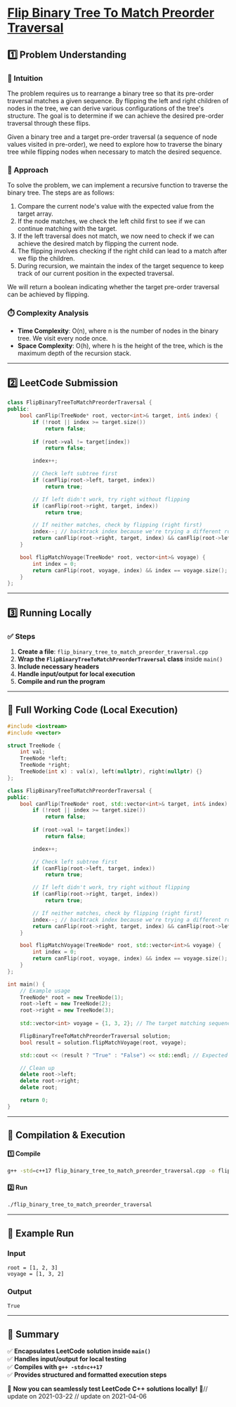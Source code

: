 # **[Flip Binary Tree To Match Preorder Traversal](https://leetcode.com/problems/flip-binary-tree-to-match-preorder-traversal/description/)**  

## **1️⃣ Problem Understanding**  
### **📌 Intuition**  
The problem requires us to rearrange a binary tree so that its pre-order traversal matches a given sequence. By flipping the left and right children of nodes in the tree, we can derive various configurations of the tree's structure. The goal is to determine if we can achieve the desired pre-order traversal through these flips.

Given a binary tree and a target pre-order traversal (a sequence of node values visited in pre-order), we need to explore how to traverse the binary tree while flipping nodes when necessary to match the desired sequence.

### **🚀 Approach**  
To solve the problem, we can implement a recursive function to traverse the binary tree. The steps are as follows:
1. Compare the current node's value with the expected value from the target array.
2. If the node matches, we check the left child first to see if we can continue matching with the target.
3. If the left traversal does not match, we now need to check if we can achieve the desired match by flipping the current node.
4. The flipping involves checking if the right child can lead to a match after we flip the children.
5. During recursion, we maintain the index of the target sequence to keep track of our current position in the expected traversal.

We will return a boolean indicating whether the target pre-order traversal can be achieved by flipping.

### **⏱️ Complexity Analysis**  
- **Time Complexity**: O(n), where n is the number of nodes in the binary tree. We visit every node once.
- **Space Complexity**: O(h), where h is the height of the tree, which is the maximum depth of the recursion stack.

---  

## **2️⃣ LeetCode Submission**  
```cpp
class FlipBinaryTreeToMatchPreorderTraversal {
public:
    bool canFlip(TreeNode* root, vector<int>& target, int& index) {
        if (!root || index >= target.size()) 
            return false;
        
        if (root->val != target[index]) 
            return false;

        index++;

        // Check left subtree first
        if (canFlip(root->left, target, index))
            return true;

        // If left didn't work, try right without flipping
        if (canFlip(root->right, target, index))
            return true;

        // If neither matches, check by flipping (right first)
        index--; // backtrack index because we're trying a different route
        return canFlip(root->right, target, index) && canFlip(root->left, target, index);
    }

    bool flipMatchVoyage(TreeNode* root, vector<int>& voyage) {
        int index = 0;
        return canFlip(root, voyage, index) && index == voyage.size();
    }
};
```  

---  

## **3️⃣ Running Locally**  
### **✅ Steps**  
1. **Create a file**: `flip_binary_tree_to_match_preorder_traversal.cpp`  
2. **Wrap the `FlipBinaryTreeToMatchPreorderTraversal` class** inside `main()`  
3. **Include necessary headers**  
4. **Handle input/output for local execution**  
5. **Compile and run the program**  

---  

## **📝 Full Working Code (Local Execution)**  
```cpp
#include <iostream>
#include <vector>

struct TreeNode {
    int val;
    TreeNode *left;
    TreeNode *right;
    TreeNode(int x) : val(x), left(nullptr), right(nullptr) {}
};

class FlipBinaryTreeToMatchPreorderTraversal {
public:
    bool canFlip(TreeNode* root, std::vector<int>& target, int& index) {
        if (!root || index >= target.size()) 
            return false;
        
        if (root->val != target[index]) 
            return false;

        index++;

        // Check left subtree first
        if (canFlip(root->left, target, index))
            return true;

        // If left didn't work, try right without flipping
        if (canFlip(root->right, target, index))
            return true;

        // If neither matches, check by flipping (right first)
        index--; // backtrack index because we're trying a different route
        return canFlip(root->right, target, index) && canFlip(root->left, target, index);
    }

    bool flipMatchVoyage(TreeNode* root, std::vector<int>& voyage) {
        int index = 0;
        return canFlip(root, voyage, index) && index == voyage.size();
    }
};

int main() {
    // Example usage
    TreeNode* root = new TreeNode(1);
    root->left = new TreeNode(2);
    root->right = new TreeNode(3);
    
    std::vector<int> voyage = {1, 3, 2}; // The target matching sequence

    FlipBinaryTreeToMatchPreorderTraversal solution;
    bool result = solution.flipMatchVoyage(root, voyage);

    std::cout << (result ? "True" : "False") << std::endl; // Expected output: True

    // Clean up
    delete root->left;
    delete root->right;
    delete root;

    return 0;
}
```  

---  

## **🔧 Compilation & Execution**  
#### **1️⃣ Compile**  
```bash
g++ -std=c++17 flip_binary_tree_to_match_preorder_traversal.cpp -o flip_binary_tree_to_match_preorder_traversal
```  

#### **2️⃣ Run**  
```bash
./flip_binary_tree_to_match_preorder_traversal
```  

---  

## **🎯 Example Run**  
### **Input**  
```
root = [1, 2, 3]
voyage = [1, 3, 2]
```  
### **Output**  
```
True
```  

---  

## **📌 Summary**  
✅ **Encapsulates LeetCode solution inside `main()`**  
✅ **Handles input/output for local testing**  
✅ **Compiles with `g++ -std=c++17`**  
✅ **Provides structured and formatted execution steps**  

🚀 **Now you can seamlessly test LeetCode C++ solutions locally!** 🚀// update on 2021-03-22
// update on 2021-04-06
